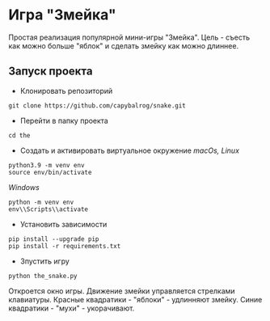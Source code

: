 # Игра "Змейка"
Простая реализация популярной мини-игры "Змейка".
Цель - съесть как можно больше "яблок" и сделать змейку как можно длиннее.

## Запуск проекта
- Клонировать репозиторий
```
git clone https://github.com/capybalrog/snake.git
```

- Перейти в папку проекта
```
cd the
```

- Создать и активировать виртуальное окружение
_macOs, Linux_
```
python3.9 -m venv env
source env/bin/activate
```
_Windows_
```
python -m venv env
env\\Scripts\\activate
```

- Установить зависимости
```
pip install --upgrade pip
pip install -r requirements.txt
```

- Зпустить игру
```
python the_snake.py
```
Откроется окно игры.
Движение змейки управляется стрелками клавиатуры.
Красные квадратики - "яблоки" - удлинняют змейку.
Синие квадратики - "мухи" - укорачивают.
